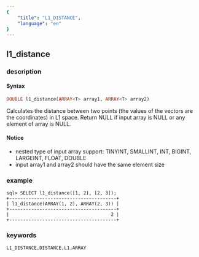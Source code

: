 ```yaml
---
{
    "title": "L1_DISTANCE",
    "language": "en"
}
---
```


## l1_distance

### description
#### Syntax

```sql
DOUBLE l1_distance(ARRAY<T> array1, ARRAY<T> array2)
```

Calculates the distance between two points (the values of the vectors are the coordinates) in L1 space.
Return NULL if input array is NULL or any element of array is NULL.

#### Notice
* nested type of input array support: TINYINT, SMALLINT, INT, BIGINT, LARGEINT, FLOAT, DOUBLE
* input array1 and array2 should have the same element size

### example

```
sql> SELECT l1_distance([1, 2], [2, 3]);
+---------------------------------------+
| l1_distance(ARRAY(1, 2), ARRAY(2, 3)) |
+---------------------------------------+
|                                     2 |
+---------------------------------------+
```

### keywords
	L1_DISTANCE,DISTANCE,L1,ARRAY
